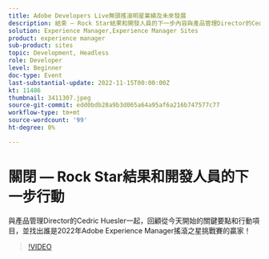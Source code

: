```yaml
---
title: Adobe Developers Live無頭搖滾明星業績及未來發展
description: 結束 — Rock Star結果和開發人員的下一步內容與產品管理Director的Cedric Huesler一起，回顧今天的主要要點和行動項目，並找出誰是2022年Adobe Experience ManagerRock Star挑戰賽的贏家！
solution: Experience Manager,Experience Manager Sites
product: experience manager
sub-product: sites
topic: Development, Headless
role: Developer
level: Beginner
doc-type: Event
last-substantial-update: 2022-11-15T00:00:00Z
kt: 11486
thumbnail: 3411307.jpeg
source-git-commit: edd0bdb28a9b3d065a64a95af6a216b747577c77
workflow-type: tm+mt
source-wordcount: '99'
ht-degree: 0%

---
```


# 關閉 — Rock Star結果和開發人員的下一步行動

與產品管理Director的Cedric Huesler一起，回顧從今天開始的關鍵要點和行動項目，並找出誰是2022年Adobe Experience Manager搖滾之星挑戰賽的贏家！

>[!VIDEO](https://video.tv.adobe.com/v/3411307/?quality=12&learn=on)
